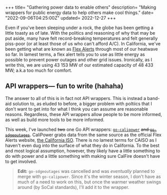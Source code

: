 +++
title= "Gathering power data to enable others"
description= "Making wrappers for public energy data to help others make cool things."
date= "2022-09-06T04:25:00Z"
updated= 2022-12-27
+++

Even if you've been sleeping under a rock, the globe has been getting a little toasty as of late. With the politics and reasoning of why that may be put aside, many have felt record-breaking temperatures and felt generally piss-poor (or at least those of us who can't afford A/C). In California, we've been getting what are known as [Flex Alerts](https://flexalert.org) through most of our heatwave so far. In lamest terms, a flex alert tells you to use as little energy as possible to prevent power outages and other grid issues. Ironically, as I write this, we are using 43 153 MW of our estimated capacity of 48 433 MW; a.k.a too much for comfort.

## API wrappers— fun to write (hahaha)
The answer to all of this is in fact not API wrappers. This is instead a band-aid solution to, as eluded to before, a bigger problem with poltiics that I don't want to get into for what I think you can assume are reasonable reasons. Regardless, these API wrappers allow people to be more informed, as well as build more tools to be more informed.

This week, I've launched ~~two~~ one Go API wrappers: [`go-calipower`](https://github.com/doamatto/go-calipower) ~~and [`go-sdgeoutages`](https://github.com/doamatto/go-sdgeoutages)~~. CaliPower grabs data from the same source as the official Flex Alerts website, [the California ISO](https://caiso.com). There is no lamest terms for CAISO as I haven't even dug into the surface of what they do in California. To the best and most logical assumption, however, they likely have a little something to do with power and a little something with making sure CalFire doesn't have to get involved.

> **Edit:** `go-sdgeoutages` was cancelled and was *eventually* planned to merge with `go-calipower`. Since it's the winter season, I don't have as much of a need to work on this, but once the warmer weather swings around (by SoCal standards), I'll add it to the wrapper.
